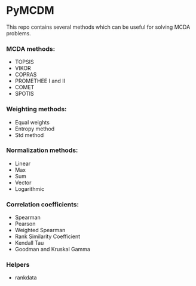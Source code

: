 # PyMCDM

This repo contains several methods which can be useful for solving MCDA problems.

### MCDA methods:
* TOPSIS
* VIKOR
* COPRAS
* PROMETHEE I and II
* COMET
* SPOTIS

### Weighting methods:
* Equal weights
* Entropy method
* Std method

### Normalization methods:
* Linear
* Max
* Sum
* Vector
* Logarithmic

### Correlation coefficients:
* Spearman
* Pearson
* Weighted Spearman
* Rank Similarity Coefficient
* Kendall Tau
* Goodman and Kruskal Gamma

### Helpers
* rankdata
